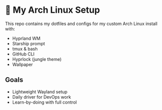 # 🌌 My Arch Linux Setup

This repo contains my dotfiles and configs for my custom Arch Linux install with:

- Hyprland WM
- Starship prompt
- tmux & bash
- GitHub CLI
- Hyprlock (jungle theme)
- Wallpaper

## Goals
- Lightweight Wayland setup
- Daily driver for DevOps work
- Learn-by-doing with full control
